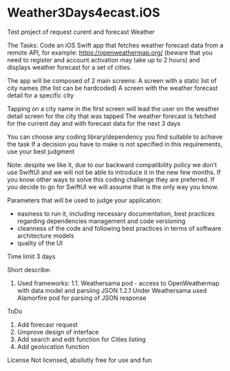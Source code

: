 # Weather3Days4ecast.iOS

Test project of request curent and forecast Weather

The Tasks:
Code an iOS Swift app that fetches weather forecast data from a remote API, for example: https://openweathermap.org/ (beware that you need to register and account activation may take up to 2 hours) and displays weather forecast for a set of cities.
 
The app will be composed of 2 main screens:
A screen with a static list of city names (the list can be hardcoded)
A screen with the weather forecast detail for a specific city
 
Tapping on a city name in the first screen will lead the user on the weather detail screen for the city that was tapped
The weather forecast is fetched for the current day and with forecast data for the next 3 days
 
You can choose any coding library/dependency you find suitable to achieve the task
If a decision you have to make is not specified in this requirements, use your best judgment
 
Note:
despite we like it, due to our backward compatibility policy we don’t use SwiftUI and we will not be able to introduce it in the new few months. If you know other ways to solve this coding challenge they are preferred. If you decide to go for SwiftUI we will assume that is the only way you know.
 
Parameters that will be used to judge your application:
- easiness to run it, including necessary documentation, best practices regarding dependencies management and code versioning
- cleanness of the code and following best practices in terms of software architecture models
- quality of the UI

Time limit 3 days

Short describe:
1. Used frameworks:
1.1. Weathersama pod - access to OpenWeathermap with data model and parsiing JSON
1.2.1 Under Weathersama used Alamorfire pod for parsing of JSON response

ToDo
1. Add forecasr request
2. Umprove design of interface
3. Add search and edit function for Cities listing
4. Add geolocation function

License
Not licensed, absilutly free for use and fun
